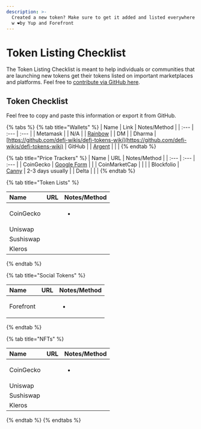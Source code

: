 ```yaml
---
description: >-
  Created a new token? Make sure to get it added and listed everywhere! Curated
  w ❤️by Yup and Forefront
---
```


# Token Listing Checklist

The Token Listing Checklist is meant to help individuals or communities that are launching new tokens get their tokens listed on important marketplaces and platforms. Feel free to [contribute via GitHub here](https://github.com/pinkhoodie/listing-checklist/tree/master). 

## Token Checklist

Feel free to copy and paste this information or export it from GitHub.

{% tabs %}
{% tab title="Wallets" %}
| Name | Link | Notes/Method |
| :--- | :--- | :--- |
| Metamask |  | N/A |
| [Rainbow](https://rainbow.me) |  | DM |
| Dharma | [https://github.com/defi-wikis/defi-tokens-wiki](https://github.com/defi-wikis/defi-tokens-wiki) | GitHub |
| [Argent](https://argent.xyz) |  |  |
{% endtab %}

{% tab title="Price Trackers" %}
| Name | URL | Notes/Method |
| :--- | :--- | :--- |
| CoinGecko | [Google Form](https://docs.google.com/forms/d/e/1FAIpQLScIlVCl2qIc9SMPxHZCuZAZkRCxCNZugjNmHZISswAeodlc0A/viewform) |  |
| CoinMarketCap |  |  |
| Blockfolio | [Canny](https://blockfolio.canny.io/) | 2-3 days usually |
| Delta |  |  |
{% endtab %}

{% tab title="Token Lists" %}
<table>
  <thead>
    <tr>
      <th style="text-align:left">Name</th>
      <th style="text-align:left">URL</th>
      <th style="text-align:left">Notes/Method</th>
    </tr>
  </thead>
  <tbody>
    <tr>
      <td style="text-align:left">CoinGecko</td>
      <td style="text-align:left"></td>
      <td style="text-align:left">
        <ul>
          <li></li>
        </ul>
      </td>
    </tr>
    <tr>
      <td style="text-align:left">Uniswap</td>
      <td style="text-align:left"></td>
      <td style="text-align:left"></td>
    </tr>
    <tr>
      <td style="text-align:left">Sushiswap</td>
      <td style="text-align:left"></td>
      <td style="text-align:left"></td>
    </tr>
    <tr>
      <td style="text-align:left">Kleros</td>
      <td style="text-align:left"></td>
      <td style="text-align:left"></td>
    </tr>
  </tbody>
</table>
{% endtab %}

{% tab title="Social Tokens" %}




<table>
  <thead>
    <tr>
      <th style="text-align:left">Name</th>
      <th style="text-align:left">URL</th>
      <th style="text-align:left">Notes/Method</th>
    </tr>
  </thead>
  <tbody>
    <tr>
      <td style="text-align:left">Forefront</td>
      <td style="text-align:left"></td>
      <td style="text-align:left">
        <ul>
          <li></li>
        </ul>
      </td>
    </tr>
  </tbody>
</table>
{% endtab %}

{% tab title="NFTs" %}




<table>
  <thead>
    <tr>
      <th style="text-align:left">Name</th>
      <th style="text-align:left">URL</th>
      <th style="text-align:left">Notes/Method</th>
    </tr>
  </thead>
  <tbody>
    <tr>
      <td style="text-align:left">CoinGecko</td>
      <td style="text-align:left"></td>
      <td style="text-align:left">
        <ul>
          <li></li>
        </ul>
      </td>
    </tr>
    <tr>
      <td style="text-align:left">Uniswap</td>
      <td style="text-align:left"></td>
      <td style="text-align:left"></td>
    </tr>
    <tr>
      <td style="text-align:left">Sushiswap</td>
      <td style="text-align:left"></td>
      <td style="text-align:left"></td>
    </tr>
    <tr>
      <td style="text-align:left">Kleros</td>
      <td style="text-align:left"></td>
      <td style="text-align:left"></td>
    </tr>
  </tbody>
</table>
{% endtab %}
{% endtabs %}



